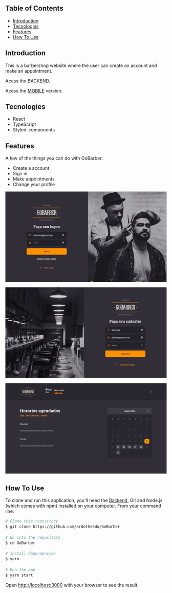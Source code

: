 
## Table of Contents
* [Introduction](#introduction)
* [Tecnologies](#tecnologies)
* [Features](#features)
* [How To Use](#how-to-use)


## Introduction

This is a barbershop website where the user can create an account and make an appointment. 

Acess the [BACKEND](https://github.com/ardotheedu/GoStackAulas/tree/master/iniciando-back-end).

Acess the [MOBILE](https://github.com/ardotheedu/AppGoBarber) version.

## Tecnologies

* React
* TypeScript
* Styled-components

## Features

A few of the things you can do with GoBarber:

* Create a account
* Sign in
* Make appointments
* Change your profile 

<p align="center">
  <img src = "./image1 .png" width=700>
</p>
<p align="center">
  <img src = "./image2.png" width=700>
</p>

<p align="center">
  <img src = "./image3.png" width=700>
</p>

## How To Use

To clone and run this application, you'll need the [Backend](https://github.com/ardotheedu/GoStackAulas/tree/master/iniciando-back-end), Git and Node.js (which comes with npm) installed on your computer. From your command line:
```bash
# Clone this repository
$ git clone https://github.com/ardotheedu/GoBarber

# Go into the repository
$ cd GoBarber

# Install dependencies
$ yarn

# Run the app
$ yarn start
```
Open [http://localhost:3000](http://localhost:3000) with your browser to see the result.




